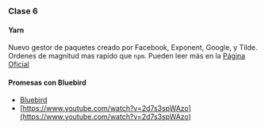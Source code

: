 ### Clase 6

#### Yarn
Nuevo gestor de paquetes creado por Facebook, Exponent, Google, y Tilde.
Ordenes de magnitud mas rapido que `npm`. Pueden leer más en la [Página Oficial](https://yarnpkg.com/)

#### Promesas con Bluebird
- [Bluebird](http://bluebirdjs.com/)
- [https://www.youtube.com/watch?v=2d7s3spWAzo](https://www.youtube.com/watch?v=2d7s3spWAzo)
